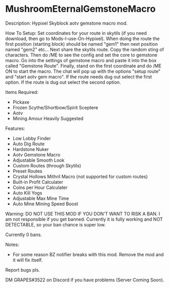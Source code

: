 # MushroomEternalGemstoneMacro

Description: Hypixel Skyblock aotv gemstone macro mod. 

How To Setup: Set coordinates for your route in skytils (if you need download, then go to Mods-I-use-On-Hypixel). When doing the route the first position (starting block) should be named "gem1" then next position named "gem2" etc... Next share the skytils route. Copy the random sting of characters. Then do /ME to see the config and set the core to gemstone macro. Go into the settings of gemstone macro and paste it into the box called "Gemstone Route". Finally, stand on the first coordinate and do /ME ON to start the macro. The chat will pop up with the options "setup route" and "start aotv gem macro". If the route needs dug out select the first option. If the route is dug out select the second option.

Items Required: 

- Pickaxe
- Frozen Scythe/Shortbow/Spirit Sceptere
- Aotv
- Mining Amour Heavily Suggested

Features:

- Low Lobby Finder
- Auto Dig Route
- Hardstone Nuker
- Aotv Gemstone Macro
- Adjustable Smooth Look
- Custom Routes (through Skytils)
- Preset Routes
- Crystal Hollows Mithril Macro (not supported for custom routes)
- Built-in Profit Calculater
- Coins per Hour Calculater
- Auto Kill Yogs
- Adjustable Max Mine Time
- Auto Mine Mining Speed Boost

Warning: DO NOT USE THIS MOD IF YOU DON'T WANT TO RISK A BAN. I am not responsible if you get banned. Currently it is fully working and NOT DETECTABLE, so your ban chance is super low.

Currently 0 bans.

Notes: 
- For some reason BZ notifier breaks with this mod. Remove the mod and it will fix itself.

Report bugs pls.

DM GRAPES#3522 on Discord if you have problems (Server Coming Soon).
